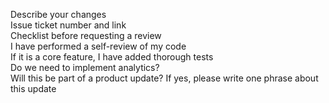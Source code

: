 Describe your changes  
Issue ticket number and link  
Checklist before requesting a review   
 I have performed a self-review of my code  
 If it is a core feature, I have added thorough tests  
 Do we need to implement analytics?  
 Will this be part of a product update? If yes, please write one phrase about this update
